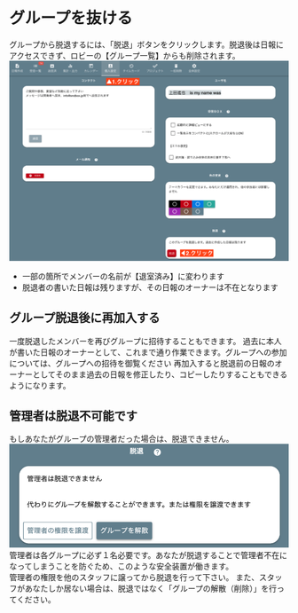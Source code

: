 # グループを抜ける
グループから脱退するには、「脱退」ボタンをクリックします。脱退後は日報にアクセスできず、ロビーの【グループ一覧】からも削除されます。
![](./setting/s18.png)

- 一部の箇所でメンバーの名前が【退室済み】に変わります
- 脱退者の書いた日報は残りますが、その日報のオーナーは不在となります

## グループ脱退後に再加入する
一度脱退したメンバーを再びグループに招待することもできます。
過去に本人が書いた日報のオーナーとして、これまで通り作業できます。グループへの参加については、グループへの招待を御覧ください
再加入すると脱退前の日報のオーナーとしてそのまま過去の日報を修正したり、コピーしたりすることもできるようになります。

## 管理者は脱退不可能です
もしあなたがグループの管理者だった場合は、脱退できません。
![](./setting/s19.png)
管理者は各グループに必ず１名必要です。あなたが脱退することで管理者不在になってしまうことを防ぐため、このような安全装置が働きます。  
管理者の権限を他のスタッフに譲ってから脱退を行って下さい。
また、スタッフがあなたしか居ない場合は、脱退ではなく「グループの解散（削除）」を行ってください。


